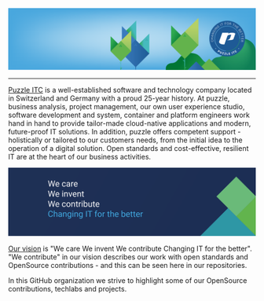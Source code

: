 <img src="https://github.com/puzzle/.github/blob/main/profile/V2_page_header_.png" alt="Puzzle ITC Logo" max-width="100%">

----

[Puzzle ITC](https://www.puzzle.ch/) is a well-established software and technology company located in Switzerland and Germany with a proud 25-year history.
At puzzle, business analysis, project management, our own user experience studio, software development and system, container and platform engineers work hand in hand to provide tailor-made cloud-native applications and modern, future-proof IT solutions. In addition, puzzle offers competent support - holistically or tailored to our customers needs, from the initial idea to the operation of a digital solution. 
Open standards and cost-effective, resilient IT are at the heart of our business activities. 


<img src="https://github.com/puzzle/.github/blob/main/profile/vision-banner.png" alt="Puzzle ITC Vision" max-width="100%">

[Our vision](https://www.puzzle.ch/ueber-uns/#vision) is "We care We invent We contribute Changing IT for the better".
"We contribute" in our vision describes our work with open standards and OpenSource contributions - and this can be seen here in our repositories.

In this GitHub organization we strive to highlight some of our OpenSource contributions, techlabs and projects.
